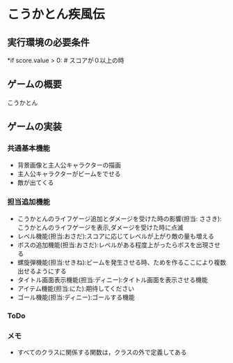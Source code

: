 #   こうかとん疾風伝

## 実行環境の必要条件
*if score.value > 0: # スコアが０以上の時

## ゲームの概要
こうかとん

## ゲームの実装
### 共通基本機能
* 背景画像と主人公キャラクターの描画
* 主人公キャラクターがビームをでせる
* 敵が出てくる

### 担当追加機能
* こうかとんのライフゲージ追加とダメージを受けた時の影響(担当: ささき):こうかとんのライフゲージを表示,ダメージを受けた時に点滅
* レベル機能(担当:おさだ):スコアに応じてレベルが上がり敵の量も増える
* ボスの追加機能(担当:おさだ):レベルがある程度上がったらボスを出現させる
* 螺旋弾機能(担当:せきね):ビームを発生させる時、ためを作るここにより複数出せるようにする
* タイトル画面表示機能(担当:ディニー):タイトル画面を表示させる機能
* アイテム機能(担当:にた):期待してください
* ゴール機能(担当:ディニー):ゴールする機能


### ToDo


### メモ
* すべてのクラスに関係する関数は，クラスの外で定義してある
